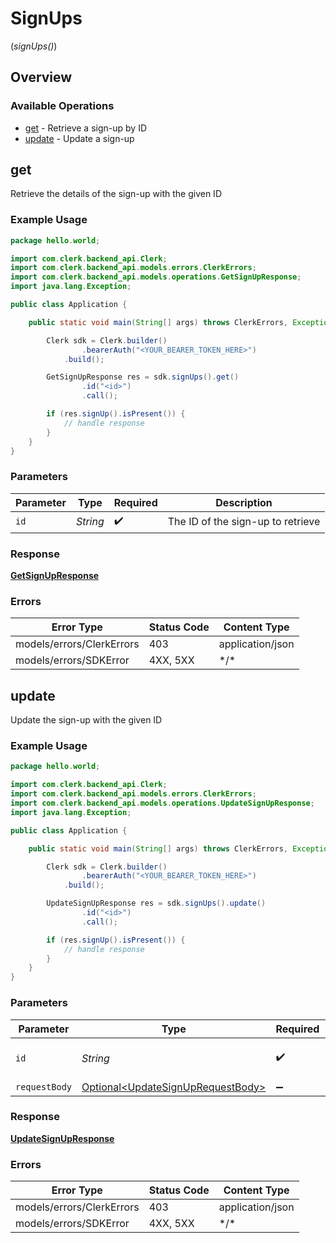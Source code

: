 # SignUps
(*signUps()*)

## Overview

### Available Operations

* [get](#get) - Retrieve a sign-up by ID
* [update](#update) - Update a sign-up

## get

Retrieve the details of the sign-up with the given ID

### Example Usage

```java
package hello.world;

import com.clerk.backend_api.Clerk;
import com.clerk.backend_api.models.errors.ClerkErrors;
import com.clerk.backend_api.models.operations.GetSignUpResponse;
import java.lang.Exception;

public class Application {

    public static void main(String[] args) throws ClerkErrors, Exception {

        Clerk sdk = Clerk.builder()
                .bearerAuth("<YOUR_BEARER_TOKEN_HERE>")
            .build();

        GetSignUpResponse res = sdk.signUps().get()
                .id("<id>")
                .call();

        if (res.signUp().isPresent()) {
            // handle response
        }
    }
}
```

### Parameters

| Parameter                         | Type                              | Required                          | Description                       |
| --------------------------------- | --------------------------------- | --------------------------------- | --------------------------------- |
| `id`                              | *String*                          | :heavy_check_mark:                | The ID of the sign-up to retrieve |

### Response

**[GetSignUpResponse](../../models/operations/GetSignUpResponse.md)**

### Errors

| Error Type                | Status Code               | Content Type              |
| ------------------------- | ------------------------- | ------------------------- |
| models/errors/ClerkErrors | 403                       | application/json          |
| models/errors/SDKError    | 4XX, 5XX                  | \*/\*                     |

## update

Update the sign-up with the given ID

### Example Usage

```java
package hello.world;

import com.clerk.backend_api.Clerk;
import com.clerk.backend_api.models.errors.ClerkErrors;
import com.clerk.backend_api.models.operations.UpdateSignUpResponse;
import java.lang.Exception;

public class Application {

    public static void main(String[] args) throws ClerkErrors, Exception {

        Clerk sdk = Clerk.builder()
                .bearerAuth("<YOUR_BEARER_TOKEN_HERE>")
            .build();

        UpdateSignUpResponse res = sdk.signUps().update()
                .id("<id>")
                .call();

        if (res.signUp().isPresent()) {
            // handle response
        }
    }
}
```

### Parameters

| Parameter                                                                                | Type                                                                                     | Required                                                                                 | Description                                                                              |
| ---------------------------------------------------------------------------------------- | ---------------------------------------------------------------------------------------- | ---------------------------------------------------------------------------------------- | ---------------------------------------------------------------------------------------- |
| `id`                                                                                     | *String*                                                                                 | :heavy_check_mark:                                                                       | The ID of the sign-up to update                                                          |
| `requestBody`                                                                            | [Optional\<UpdateSignUpRequestBody>](../../models/operations/UpdateSignUpRequestBody.md) | :heavy_minus_sign:                                                                       | N/A                                                                                      |

### Response

**[UpdateSignUpResponse](../../models/operations/UpdateSignUpResponse.md)**

### Errors

| Error Type                | Status Code               | Content Type              |
| ------------------------- | ------------------------- | ------------------------- |
| models/errors/ClerkErrors | 403                       | application/json          |
| models/errors/SDKError    | 4XX, 5XX                  | \*/\*                     |